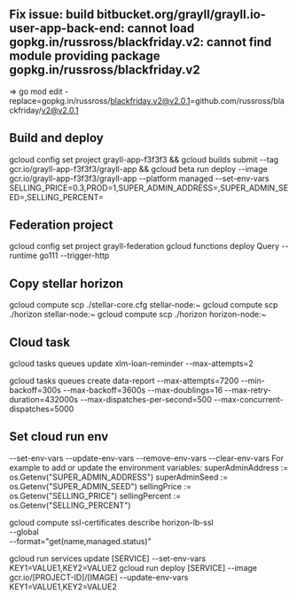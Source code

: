 ## Fix issue: build bitbucket.org/grayll/grayll.io-user-app-back-end: cannot load gopkg.in/russross/blackfriday.v2: cannot find module providing package gopkg.in/russross/blackfriday.v2

=> go mod edit -replace=gopkg.in/russross/blackfriday.v2@v2.0.1=github.com/russross/blackfriday/v2@v2.0.1

## Build and deploy
gcloud config set project grayll-app-f3f3f3 &&
gcloud builds submit --tag gcr.io/grayll-app-f3f3f3/grayll-app &&
gcloud beta run deploy --image gcr.io/grayll-app-f3f3f3/grayll-app --platform managed --set-env-vars SELLING_PRICE=0.3,PROD=1,SUPER_ADMIN_ADDRESS=,SUPER_ADMIN_SEED=,SELLING_PERCENT=

## Federation project
gcloud config set project grayll-federation
gcloud functions deploy Query --runtime go111 --trigger-http

## Copy stellar horizon
gcloud compute scp ./stellar-core.cfg stellar-node:~
gcloud compute scp ./horizon stellar-node:~
gcloud compute scp ./horizon horizon-node:~
## Cloud task
gcloud tasks queues update xlm-loan-reminder --max-attempts=2

gcloud tasks queues create data-report --max-attempts=7200 --min-backoff=300s --max-backoff=3600s --max-doublings=16 --max-retry-duration=432000s --max-dispatches-per-second=500 --max-concurrent-dispatches=5000

## Set cloud run env
--set-env-vars
--update-env-vars
--remove-env-vars
--clear-env-vars
For example to add or update the environment variables:
superAdminAddress := os.Getenv("SUPER_ADMIN_ADDRESS")
	superAdminSeed := os.Getenv("SUPER_ADMIN_SEED")
	sellingPrice := os.Getenv("SELLING_PRICE")
	sellingPercent := os.Getenv("SELLING_PERCENT")

gcloud compute ssl-certificates describe horizon-lb-ssl \
    --global \
    --format="get(name,managed.status)"

gcloud run services update [SERVICE] --set-env-vars KEY1=VALUE1,KEY2=VALUE2
gcloud run deploy [SERVICE] --image gcr.io/[PROJECT-ID]/[IMAGE] --update-env-vars KEY1=VALUE1,KEY2=VALUE2
